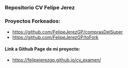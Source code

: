 ### Repositorio CV Felipe Jerez

### Proyectos Forkeados:

- https://github.com/FelipeJerezGP/comprasDelSuper
- https://github.com/FelipeJerezGP/toFork

#### Link a Github Page de mi proyecto:

- https://felipejerezgp.github.io/cv_examen/
